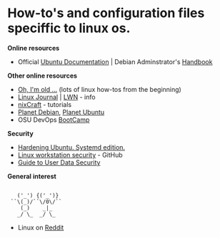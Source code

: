 # How-to's and configuration files speciffic to linux os.

**Online resources**

* Official [Ubuntu Documentation](https://help.ubuntu.com/) | Debian Adminstrator's [Handbook](https://debian-handbook.info/browse/stable/)

**Other online resources**
* [Oh, I'm old ...](https://tldp.org/) (lots of linux how-tos from the beginning)
* [Linux Journal](https://www.linuxjournal.com/) | [LWN](https://lwn.net/) - info
* [nixCraft](https://www.cyberciti.biz/) - tutorials
* [Planet Debian](https://planet.debian.org/), [Planet Ubuntu](https://planet.ubuntu.com)
* OSU DevOps [BootCamp](http://devopsbootcamp.osuosl.org/start-here.html)

**Security**
* [Hardening Ubuntu. Systemd edition.](https://github.com/konstruktoid/hardening)
* [Linux workstation security](https://github.com/lfit/itpol/blob/master/linux-workstation-security.md) - GitHub
* [Guide to User Data Security](https://fusionauth.io/learn/expert-advice/security/guide-to-user-data-security/)

**General interest**
```  
  
   ('_') {('_')} 
 ``\(_)/``\/0\/``
    (_)    _|_  
   _/ \_  _/ \_    
```
* Linux on [Reddit](https://www.reddit.com/r/linux/)

